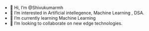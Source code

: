 - 👋 Hi, I’m @Shivukumarmh
- 👀 I’m interested in  Artificial intellegence, Machine Learning , DSA.
- 🌱 I’m currently learning Machine Learning
- 💞️ I’m looking to collaborate on new edge technologies.


<!---
Shivukumarmh/Shivukumarmh is a ✨ special ✨ repository because its `README.md` (this file) appears on your GitHub profile.
You can click the Preview link to take a look at your changes.
--->

